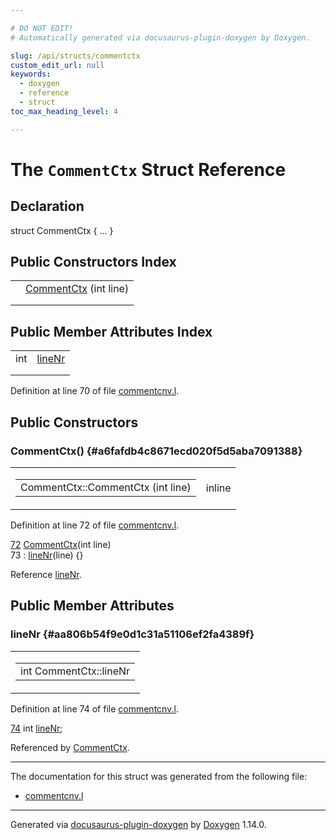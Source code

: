```yaml
---

# DO NOT EDIT!
# Automatically generated via docusaurus-plugin-doxygen by Doxygen.

slug: /api/structs/commentctx
custom_edit_url: null
keywords:
  - doxygen
  - reference
  - struct
toc_max_heading_level: 4

---
```


<div class="doxyPage">

# The `CommentCtx` Struct Reference



## Declaration

<div class="doxyDeclaration">
struct CommentCtx { ... }
</div>

## Public Constructors Index

<table class="doxyMembersIndex">

<tr class="doxyMemberIndexItem">
<td class="doxyMemberIndexItemType" align="left" valign="top"></td>
<td class="doxyMemberIndexItemName" align="left" valign="top"><a href="#a6fafdb4c8671ecd020f5d5aba7091388">CommentCtx</a> (int line)</td>
</tr>
<tr class="doxyMemberIndexDescription">
<td class="doxyMemberIndexDescriptionLeft"></td>
<td class="doxyMemberIndexDescriptionRight">
</td>
</tr>
<tr class="doxyMemberIndexSeparator">
<td class="doxyMemberIndexSeparator" colspan="2"></td>
</tr>

</table>

## Public Member Attributes Index

<table class="doxyMembersIndex">

<tr class="doxyMemberIndexItem">
<td class="doxyMemberIndexItemType" align="left" valign="top">int</td>
<td class="doxyMemberIndexItemName" align="left" valign="top"><a href="#aa806b54f9e0d1c31a51106ef2fa4389f">lineNr</a></td>
</tr>
<tr class="doxyMemberIndexDescription">
<td class="doxyMemberIndexDescriptionLeft"></td>
<td class="doxyMemberIndexDescriptionRight">
</td>
</tr>
<tr class="doxyMemberIndexSeparator">
<td class="doxyMemberIndexSeparator" colspan="2"></td>
</tr>

</table>


<p>Definition at line 70 of file <a href="/web-doxygen/docs/api/files/src/commentcnv-l">commentcnv.l</a>.</p>


<div class="doxySectionDef">

## Public Constructors

### CommentCtx() {#a6fafdb4c8671ecd020f5d5aba7091388}

<div class="doxyMemberItem">
<div class="doxyMemberProto">
<table class="doxyMemberLabels">
<tr class="doxyMemberLabels">
<td class="doxyMemberLabelsLeft">
<table class="doxyMemberName">
<tr>
<td class="doxyMemberName">CommentCtx::CommentCtx (int line)</td>
</tr>
</table>
</td>
<td class="doxyMemberLabelsRight">
<span class="doxyMemberLabels">
<span class="doxyMemberLabel inline">inline</span>
</span>
</td>
</tr>
</table>
</div>
<div class="doxyMemberDoc">



<p>Definition at line 72 of file <a href="/web-doxygen/docs/api/files/src/commentcnv-l">commentcnv.l</a>.</p>


<div class="doxyProgramListing">

<div class="doxyCodeLine"><span class="doxyLineNumber"><a href="#a6fafdb4c8671ecd020f5d5aba7091388">72</a></span><span class="doxyLineContent"><span class="doxyHighlight">  <a href="#a6fafdb4c8671ecd020f5d5aba7091388">CommentCtx</a>(</span><span class="doxyHighlightKeywordType">int</span><span class="doxyHighlight"> line)</span></span></div>
<div class="doxyCodeLine"><span class="doxyLineNumber">73</span><span class="doxyLineContent"><span class="doxyHighlight">    : <a href="#aa806b54f9e0d1c31a51106ef2fa4389f">lineNr</a>(line) {}</span></span></div>

</div>


<p>Reference <a href="#aa806b54f9e0d1c31a51106ef2fa4389f">lineNr</a>.</p>

</div>
</div>

</div>

<div class="doxySectionDef">

## Public Member Attributes

### lineNr {#aa806b54f9e0d1c31a51106ef2fa4389f}

<div class="doxyMemberItem">
<div class="doxyMemberProto">
<table class="doxyMemberLabels">
<tr class="doxyMemberLabels">
<td class="doxyMemberLabelsLeft">
<table class="doxyMemberName">
<tr>
<td class="doxyMemberName">int CommentCtx::lineNr</td>
</tr>
</table>
</td>
</tr>
</table>
</div>
<div class="doxyMemberDoc">



<p>Definition at line 74 of file <a href="/web-doxygen/docs/api/files/src/commentcnv-l">commentcnv.l</a>.</p>


<div class="doxyProgramListing">

<div class="doxyCodeLine"><span class="doxyLineNumber"><a href="#aa806b54f9e0d1c31a51106ef2fa4389f">74</a></span><span class="doxyLineContent"><span class="doxyHighlight">  </span><span class="doxyHighlightKeywordType">int</span><span class="doxyHighlight"> <a href="#aa806b54f9e0d1c31a51106ef2fa4389f">lineNr</a>;</span></span></div>

</div>


<p>Referenced by <a href="#a6fafdb4c8671ecd020f5d5aba7091388">CommentCtx</a>.</p>

</div>
</div>

</div>

<hr/>

The documentation for this struct was generated from the following file:

<ul>
<li><a href="/web-doxygen/docs/api/files/src/commentcnv-l">commentcnv.l</a></li>
</ul>

<hr/>

<p class="doxyGeneratedBy">Generated via <a href="https://github.com/xpack/docusaurus-plugin-doxygen">docusaurus-plugin-doxygen</a> by <a href="https://www.doxygen.nl">Doxygen</a> 1.14.0.</p>

</div>
